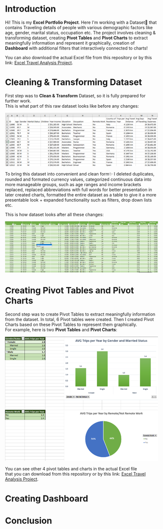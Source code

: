 # Introduction

Hi! This is my **Excel Portfolio Project**. Here I'm working with a Dataset📅
that contains Traveling details of people with various demographic factors like age, gender, 
marital status, occupation etc. The project involves cleaning & transforming dataset, creating 
**Pivot Tables** and **Pivot Charts** to extract meaningfully information and represent it graphically,
creation of **Dashboard** with additional filters that interactively connected to charts!


You can also download the actual Excel file from this repository or by this link:
[Excel Travel Analysis Project](Travel%20Analysis%20(Excel%20Portfolio%20Project).xlsx).


# Cleaning & Transforming Dataset

First step was to **Clean & Transform** Dataset, so it is fully prepared for further work.  
This is what part of this raw dataset looks like before any changes:

![screenshot 1.png](assets%2Fscreenshot%201.png)

To bring this dataset into convenient and clean form✨ I deleted duplicates, rounded and formated currency values, 
categorized continuous data into more manageable groups, such as age ranges and income brackets replaced, replaced 
abbreviations with full words for better presentation in later created charts, formatted the entire dataset as a table to give 
it a more presentable look + expanded functionality such as filters, drop down lists etc.

This is how dataset looks after all these changes:

![screenshot 2.png](assets%2FScreenshot%202.png)

# Creating Pivot Tables and Pivot Charts

Second step was to create Pivot Tables to extract meaningfully information from the dataset. In total, 6 Pivot tables 
were created. 
Then I created Pivot Charts based on these Pivot Tables to represent them graphically.  
For example, here is two **Pivot Tables** and **Pivot Charts**:

![screenshot 3.png](assets%2Fscreenshot%203.png)

You can see other 4 pivot tables and charts in  the actual Excel file   
that you can download from this repository or by this link:
[Excel Travel Analysis Project](Travel%20Analysis%20(Excel%20Portfolio%20Project).xlsx).

# Creating Dashboard

# Conclusion
